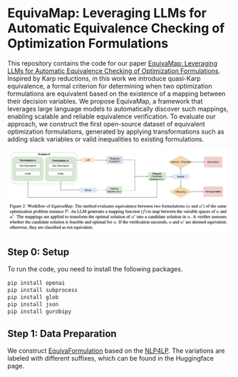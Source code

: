 # EquivaMap: Leveraging LLMs for Automatic Equivalence Checking of Optimization Formulations

This repository contains the code for our paper [EquivaMap: Leveraging LLMs for Automatic Equivalence Checking of Optimization Formulations](). Inspired by Karp reductions, in this work we introduce quasi-Karp equivalence, a formal criterion for determining when two optimization formulations are equivalent based on the existence of a mapping between their decision variables. We propose EquivaMap, a framework that leverages large language models to automatically discover such mappings, enabling scalable and reliable equivalence verification. To evaluate our approach, we construct the first open-source dataset of equivalent optimization formulations, generated by applying transformations such as adding slack variables or valid inequalities to existing formulations. 

![Example Image](workflow.png)

## Step 0: Setup

To run the code, you need to install the following packages.
```
pip install openai
pip install subprocess
pip install glob
pip install json
pip install gurobipy
```

## Step 1: Data Preparation 

We construct [EquivaFormulation](https://huggingface.co/datasets/humainlab/EquivaFormulation) based on the [NLP4LP](https://huggingface.co/datasets/udell-lab/NLP4LP). The variations are labeled with different suffixes, which can be found in the Huggingface page.

